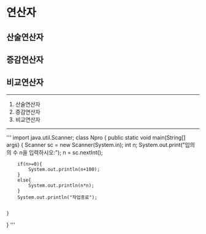 # 연산자
## 산술연산자
## 증감연산자
## 비교연산자


---

1. 산술연산자
2. 증감연산자
3. 비교연산자

---

'''
import java.util.Scanner;
class Npro
{
	public static void main(String[] args) 
	{
		Scanner sc = new Scanner(System.in);
		int n;
		System.out.print("임의의 수 n을 입력하시오:");
		n = sc.nextInt();

		if(n>=0){
			System.out.println(n+100);
		}
		else{
			System.out.println(n*n);
		}
		System.out.println("작업종료");
		
		
	}
}
'''

